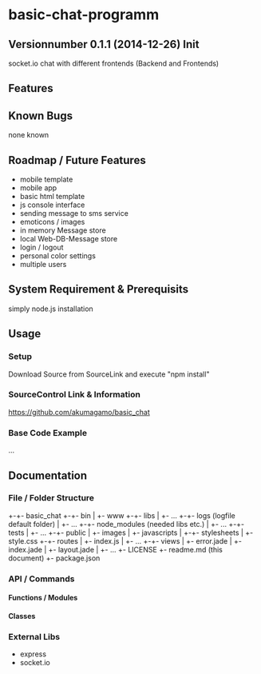 # basic-chat-programm
## Versionnumber 0.1.1 (2014-12-26) Init 
socket.io chat with different frontends (Backend and Frontends)

## Features

## Known Bugs
none known

## Roadmap / Future Features
* mobile template
* mobile app
* basic html template
* js console interface
* sending message to sms service
* emoticons / images
* in memory Message store
* local Web-DB-Message store
* login / logout 
* personal color settings
* multiple users

## System Requirement & Prerequisits
simply node.js installation

## Usage

### Setup
Download Source from SourceLink and execute "npm install"

### SourceControl Link & Information
https://github.com/akumagamo/basic_chat

### Base Code Example
...

## Documentation

### File / Folder Structure 
   +-+- basic_chat
     +-+- bin
     | +- www
     +-+- libs
     | +- ...
     +-+- logs (logfile default folder)
     | +- ...
     +-+- node_modules (needed libs etc.)
     | +- ...
     +-+- tests
     | +- ...
     +-+- public
     | +- images
     | +- javascripts
     | +-+- stylesheets
     |   +- style.css
     +-+- routes
     | +- index.js
	 | +- ...
     +-+- views
     | +- error.jade
     | +- index.jade
     | +- layout.jade
     | +- ...
     +- LICENSE
     +- readme.md (this document)
     +- package.json 
	  
### API / Commands 

#### Functions / Modules

#### Classes

### External Libs
* express
* socket.io